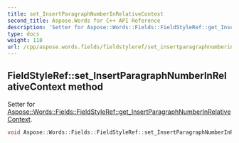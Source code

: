```yaml
---
title: set_InsertParagraphNumberInRelativeContext
second_title: Aspose.Words for C++ API Reference
description: 'Setter for Aspose::Words::Fields::FieldStyleRef::get_InsertParagraphNumberInRelativeContext.'
type: docs
weight: 118
url: /cpp/aspose.words.fields/fieldstyleref/set_insertparagraphnumberinrelativecontext/
---
```

## FieldStyleRef::set_InsertParagraphNumberInRelativeContext method


Setter for [Aspose::Words::Fields::FieldStyleRef::get_InsertParagraphNumberInRelativeContext](../get_insertparagraphnumberinrelativecontext/).

```cpp
void Aspose::Words::Fields::FieldStyleRef::set_InsertParagraphNumberInRelativeContext(bool value)
```

